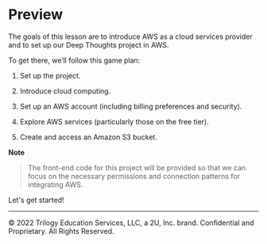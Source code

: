 # Preview

The goals of this lesson are to introduce AWS as a cloud services provider and to set up our Deep Thoughts project in AWS.

To get there, we’ll follow this game plan:

1. Set up the project.

2. Introduce cloud computing.

3. Set up an AWS account (including billing preferences and security).

4. Explore AWS services (particularly those on the free tier).

5. Create and access an Amazon S3 bucket.

**Note**

> The front-end code for this project will be provided so that we can focus on the necessary permissions and connection patterns for integrating AWS.

Let's get started!

---
© 2022 Trilogy Education Services, LLC, a 2U, Inc. brand. Confidential and Proprietary. All Rights Reserved.